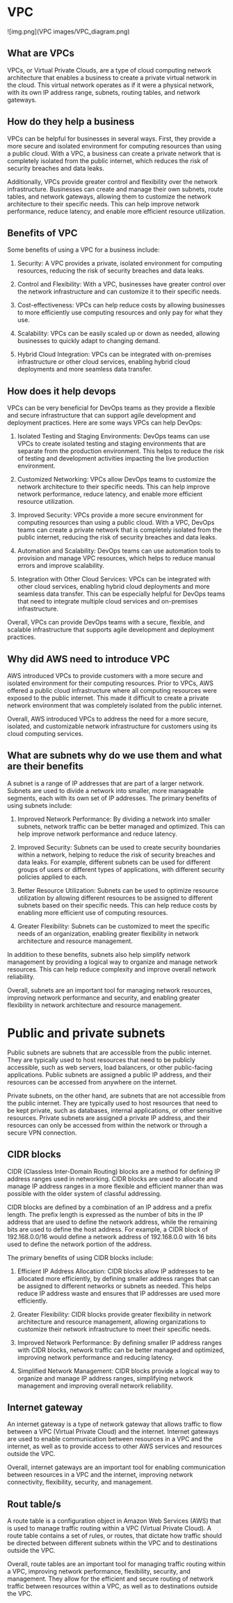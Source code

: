# VPC

![img.png](VPC images/VPC_diagram.png)

## What are VPCs

VPCs, or Virtual Private Clouds, are a type of cloud computing network architecture that enables a business to create a private virtual network in the cloud. This virtual network operates as if it were a physical network, with its own IP address range, subnets, routing tables, and network gateways.

## How do they help a business 

VPCs can be helpful for businesses in several ways. First, they provide a more secure and isolated environment for computing resources than using a public cloud. With a VPC, a business can create a private network that is completely isolated from the public internet, which reduces the risk of security breaches and data leaks.

Additionally, VPCs provide greater control and flexibility over the network infrastructure. Businesses can create and manage their own subnets, route tables, and network gateways, allowing them to customize the network architecture to their specific needs. This can help improve network performance, reduce latency, and enable more efficient resource utilization.

## Benefits of VPC

Some benefits of using a VPC for a business include:

1. Security: A VPC provides a private, isolated environment for computing resources, reducing the risk of security breaches and data leaks.

2. Control and Flexibility: With a VPC, businesses have greater control over the network infrastructure and can customize it to their specific needs.

3. Cost-effectiveness: VPCs can help reduce costs by allowing businesses to more efficiently use computing resources and only pay for what they use.

4. Scalability: VPCs can be easily scaled up or down as needed, allowing businesses to quickly adapt to changing demand.

5. Hybrid Cloud Integration: VPCs can be integrated with on-premises infrastructure or other cloud services, enabling hybrid cloud deployments and more seamless data transfer.

## How does it help devops

VPCs can be very beneficial for DevOps teams as they provide a flexible and secure infrastructure that can support agile development and deployment practices. Here are some ways VPCs can help DevOps:

1. Isolated Testing and Staging Environments: DevOps teams can use VPCs to create isolated testing and staging environments that are separate from the production environment. This helps to reduce the risk of testing and development activities impacting the live production environment.

2. Customized Networking: VPCs allow DevOps teams to customize the network architecture to their specific needs. This can help improve network performance, reduce latency, and enable more efficient resource utilization.

3. Improved Security: VPCs provide a more secure environment for computing resources than using a public cloud. With a VPC, DevOps teams can create a private network that is completely isolated from the public internet, reducing the risk of security breaches and data leaks.

4. Automation and Scalability: DevOps teams can use automation tools to provision and manage VPC resources, which helps to reduce manual errors and improve scalability.

5. Integration with Other Cloud Services: VPCs can be integrated with other cloud services, enabling hybrid cloud deployments and more seamless data transfer. This can be especially helpful for DevOps teams that need to integrate multiple cloud services and on-premises infrastructure.

Overall, VPCs can provide DevOps teams with a secure, flexible, and scalable infrastructure that supports agile development and deployment practices.

## Why did AWS need to introduce VPC

AWS introduced VPCs to provide customers with a more secure and isolated environment for their computing resources. Prior to VPCs, AWS offered a public cloud infrastructure where all computing resources were exposed to the public internet. This made it difficult to create a private network environment that was completely isolated from the public internet.

Overall, AWS introduced VPCs to address the need for a more secure, isolated, and customizable network infrastructure for customers using its cloud computing services.

## What are subnets why do we use them and what are their benefits

A subnet is a range of IP addresses that are part of a larger network. Subnets are used to divide a network into smaller, more manageable segments, each with its own set of IP addresses. The primary benefits of using subnets include:

1. Improved Network Performance: By dividing a network into smaller subnets, network traffic can be better managed and optimized. This can help improve network performance and reduce latency.

2. Improved Security: Subnets can be used to create security boundaries within a network, helping to reduce the risk of security breaches and data leaks. For example, different subnets can be used for different groups of users or different types of applications, with different security policies applied to each.

3. Better Resource Utilization: Subnets can be used to optimize resource utilization by allowing different resources to be assigned to different subnets based on their specific needs. This can help reduce costs by enabling more efficient use of computing resources.

4. Greater Flexibility: Subnets can be customized to meet the specific needs of an organization, enabling greater flexibility in network architecture and resource management.

In addition to these benefits, subnets also help simplify network management by providing a logical way to organize and manage network resources. This can help reduce complexity and improve overall network reliability.

Overall, subnets are an important tool for managing network resources, improving network performance and security, and enabling greater flexibility in network architecture and resource management.

# Public and private subnets

Public subnets are subnets that are accessible from the public internet. They are typically used to host resources that need to be publicly accessible, such as web servers, load balancers, or other public-facing applications. Public subnets are assigned a public IP address, and their resources can be accessed from anywhere on the internet.

Private subnets, on the other hand, are subnets that are not accessible from the public internet. They are typically used to host resources that need to be kept private, such as databases, internal applications, or other sensitive resources. Private subnets are assigned a private IP address, and their resources can only be accessed from within the network or through a secure VPN connection.

## CIDR blocks

CIDR (Classless Inter-Domain Routing) blocks are a method for defining IP address ranges used in networking. CIDR blocks are used to allocate and manage IP address ranges in a more flexible and efficient manner than was possible with the older system of classful addressing.

CIDR blocks are defined by a combination of an IP address and a prefix length. The prefix length is expressed as the number of bits in the IP address that are used to define the network address, while the remaining bits are used to define the host address. For example, a CIDR block of 192.168.0.0/16 would define a network address of 192.168.0.0 with 16 bits used to define the network portion of the address.

The primary benefits of using CIDR blocks include:

1. Efficient IP Address Allocation: CIDR blocks allow IP addresses to be allocated more efficiently, by defining smaller address ranges that can be assigned to different networks or subnets as needed. This helps reduce IP address waste and ensures that IP addresses are used more efficiently.

2. Greater Flexibility: CIDR blocks provide greater flexibility in network architecture and resource management, allowing organizations to customize their network infrastructure to meet their specific needs.

3. Improved Network Performance: By defining smaller IP address ranges with CIDR blocks, network traffic can be better managed and optimized, improving network performance and reducing latency.

4. Simplified Network Management: CIDR blocks provide a logical way to organize and manage IP address ranges, simplifying network management and improving overall network reliability.

## Internet gateway

An internet gateway is a type of network gateway that allows traffic to flow between a VPC (Virtual Private Cloud) and the internet. Internet gateways are used to enable communication between resources in a VPC and the internet, as well as to provide access to other AWS services and resources outside the VPC.

Overall, internet gateways are an important tool for enabling communication between resources in a VPC and the internet, improving network connectivity, flexibility, security, and management.

## Rout table/s

A route table is a configuration object in Amazon Web Services (AWS) that is used to manage traffic routing within a VPC (Virtual Private Cloud). A route table contains a set of rules, or routes, that dictate how traffic should be directed between different subnets within the VPC and to destinations outside the VPC.

Overall, route tables are an important tool for managing traffic routing within a VPC, improving network performance, flexibility, security, and management. They allow for the efficient and secure routing of network traffic between resources within a VPC, as well as to destinations outside the VPC.





